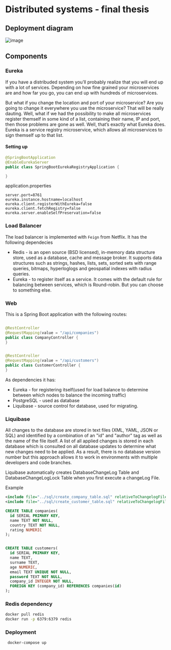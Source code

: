 # Distributed systems - final thesis

## Deployment diagram
![image](https://assets.digitalocean.com/articles/architecture/load_balancer.png)

## Components
### Eureka
If you have a distribuded system you’ll probably realize that you will end up with a lot of services. Depending on how fine grained your microservices are and how far you go, you can end up with hundreds of microservices.

But what if you change the location and port of your microservice? Are you going to change it everywhere you use the microservice? That will be really dauting.
Well, what if we had the possibility to make all microservices register themself in some kind of a list, containing their name, IP and port, then those problems are gone as well. Well, that’s exactly what Eureka does. Eureka is a service registry microservice, which allows all microservices to sign themself up to that list.

#### Setting up
```java
@SpringBootApplication
@EnableEurekaServer
public class SpringBootEurekaRegistryApplication {

}
```

application.properties
```properties
server.port=8761
eureka.instance.hostname=localhost
eureka.client.registerWithEureka=false
eureka.client.fetchRegistry=false
eureka.server.enableSelfPreservation=false
```


### Load Balancer
The load balancer is implemented with ``Feign`` from Netflix. It has the following dependecies
- Redis - is an open source (BSD licensed), in-memory data structure store, used as a database, cache and message broker. It supports data structures such as strings, hashes, lists, sets, sorted sets with range queries, bitmaps, hyperloglogs and geospatial indexes with radius queries.
- Eureka - to register itself as a service.
It comes with the default rule for balancing between services, which is Round-robin. But you can choose to something else.


### Web
This is a Spring Boot application with the following routes:
```java

@RestController
@RequestMapping(value = "/api/companies")
public class CompanyController {
}


@RestController
@RequestMapping(value = "/api/customers")
public class CustomerController {
}
```
As dependencies it has:
- Eureka - for registering itself(used for load balance to determine between which nodes to balance the incoming traffic)
- PostgreSQL - used as database
- Liquibase - source control for database, used for migrating.


### Liquibase
All changes to the database are stored in text files (XML, YAML, JSON or SQL) and identified by a combination of an "id" and "author" tag as well as the name of the file itself. A list of all applied changes is stored in each database which is consulted on all database updates to determine what new changes need to be applied. As a result, there is no database version number but this approach allows it to work in environments with multiple developers and code branches.

Liquibase automatically creates DatabaseChangeLog Table and DatabaseChangeLogLock Table when you first execute a changeLog File.

Example

```xml
<include file="../sql/create_company_table.sql" relativeToChangelogFile="true"/>
<include file="../sql/create_customer_table.sql" relativeToChangelogFile="true"/>
```


```sql
CREATE TABLE companies(
  id SERIAL PRIMARY KEY,
  name TEXT NOT NULL,
  country TEXT NOT NULL,
  rating NUMERIC
);


CREATE TABLE customers(
  id SERIAL PRIMARY KEY,
  name TEXT,
  surname TEXT,
  age NUMERIC,
  email TEXT UNIQUE NOT NULL,
  password TEXT NOT NULL,
  company_id INTEGER NOT NULL,
  FOREIGN KEY (company_id) REFERENCES companies(id)
);

```

### Redis dependency
 ```bash
 docker pull redis
 docker run -p 6379:6379 redis
 ```
 
 
### Deployment
``` docker-compose up```
